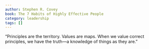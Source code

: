 ```yaml
---
author: Stephen R. Covey
book: The 7 Habits of Highly Effective People
category: leadership
tags: []
---
```

“Principles are the territory. Values are maps. When we value correct principles, we have the truth—a knowledge of things as they are.”




